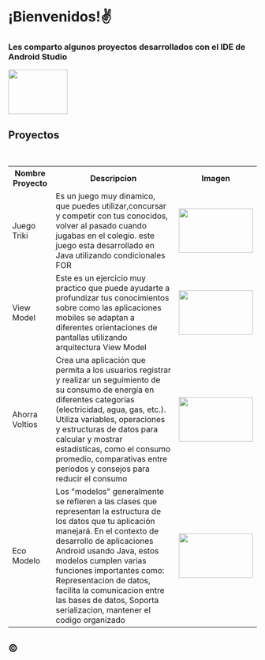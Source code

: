 <!--
**DidierPinto/DidierPinto** is a ✨ _special_ ✨ repository because its `README.md` (this file) appears on your GitHub profile.
Here are some ideas to get you started:

- 🔭 I’m currently working on ...
- 🌱 I’m currently learning ...
- 👯 I’m looking to collaborate on ...
- 🤔 I’m looking for help with ...
- 💬 Ask me about ...
- 📫 How to reach me: ...
- 😄 Pronouns: ...
- ⚡ Fun fact: ...
-->

<!DOCTYPE html>

<h1>¡Bienvenidos!✌</h1>
<h3>Les comparto algunos proyectos desarrollados con el IDE de Android Studio</h3>
</head>
<body>

<img src = "https://i.ytimg.com/vi/kypaoh55ro8/hqdefault.jpg" height = "90" width = "120">

<h2>Proyectos</h2>
<br>
<table>
  <tr>
    <th>Nombre Proyecto</th>
    <th>Descripcion</th>
    <th>Imagen</th>
  </tr>
  <tr>
    <td>Juego Triki</td>
    <td>Es un juego muy dinamico, que puedes utilizar,concursar y competir con tus conocidos, volver al pasado cuando jugabas en el colegio. este juego esta desarrollado en Java utilizando condicionales FOR</td>
    <td><img src = "https://i.ytimg.com/vi/7aLRgzerY6c/maxresdefault.jpg" height = "90" width = "150"></td>
    
  </tr>
  <tr>
    <td>View Model</td>
    <td>Este es un ejercicio muy practico que puede ayudarte a profundizar tus conocimientos sobre como las aplicaciones mobiles se adaptan a diferentes orientaciones de pantallas 
    utilizando arquitectura View Model</td>
    <td><img src = "https://miro.medium.com/v2/resize:fit:863/0*B1FlGmCGFUFWGZBE.png" height = "90" width = "150"></td>

    

  </tr>
  <tr>
    <td>Ahorra Voltios</td>
    <td>Crea una aplicación que permita a los usuarios registrar y realizar un seguimiento de su consumo de energía en diferentes categorías (electricidad, agua, gas, etc.). Utiliza     
    variables, operaciones y estructuras de datos para calcular y mostrar estadísticas, como el consumo promedio, comparativas entre períodos y consejos para reducir el consumo</td>
    <td><img src = "https://encrypted-tbn0.gstatic.com/images?q=tbn:ANd9GcSX_HQLF8f425G3jPYdmN1UgbS_8zSiPfoGhR9U2jp81MtPt2x63_3Gxa6Ga6yvFXiprtE&usqp=CAU" height = "90" width = "150"></td>
  </tr>
  <tr>
    <td>Eco Modelo</td>
    <td> Los "modelos" generalmente se refieren a las clases que representan la estructura de los datos que tu aplicación manejará. En el contexto de desarrollo de aplicaciones Android usando Java, estos modelos cumplen varias funciones importantes como: Representacion de datos, facilita la comunicacion entre las bases de datos, Soporta serializacion, mantener el codigo organizado</td>
    <td><img src = "https://i.ytimg.com/vi/KQDeY7oIxp4/hq720.jpg?sqp=-oaymwEhCK4FEIIDSFryq4qpAxMIARUAAAAAGAElAADIQj0AgKJD&rs=AOn4CLBSjlBNvKE9OJ-40MYQpnN3fqCCqg" height = "90" width = "150"></td>
  </tr>
</table>

  <h2>&copy;</h2>
</body>

</html>


